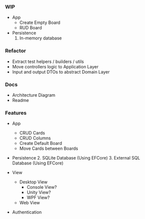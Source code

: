 ### WIP
- App
  - Create Empty Board
  - RUD Board
- Persistence
  1. In-memory database

### Refactor
- Extract test helpers / builders / utils
- Move controllers logic to Application Layer
- Input and output DTOs to abstract Domain Layer

### Docs
- Architecture Diagram
- Readme

### Features
- App
  - CRUD Cards
  - CRUD Columns
  - Create Default Board
  - Move Cards between Boards

- Persistence
  2. SQLite Database (Using EFCore)
  3. External SQL Database (Using EFCore)

- View
  - Desktop View
    - Console View? 
    - Unity View? 
    - WPF View?
  - Web View

- Authentication
